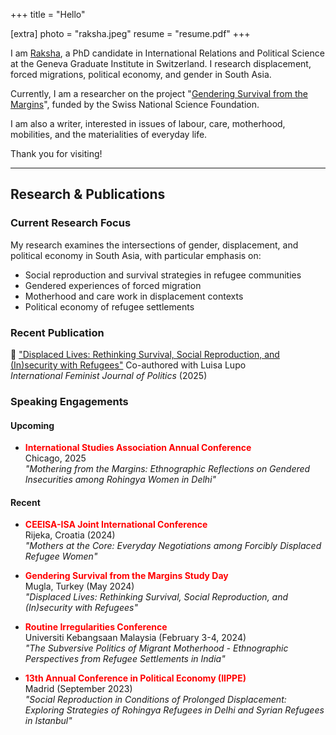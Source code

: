 +++
title = "Hello"

[extra]
photo = "raksha.jpeg"
resume = "resume.pdf"
+++

I am [Raksha](https://www.graduateinstitute.ch/discover-institute/raksha-gopal), a PhD candidate in International Relations and Political Science at the Geneva Graduate Institute in Switzerland. I research displacement, forced migrations, political economy, and gender in South Asia. 

Currently, I am a researcher on the project "[Gendering Survival from the Margins](https://graduateinstitute.ch/research-centres/gender-centre/gendering-survival-margins)", funded by the Swiss National Science Foundation.

I am also a writer, interested in issues of labour, care, motherhood, mobilities, and the materialities of everyday life.

Thank you for visiting!

---

## Research & Publications

### Current Research Focus
My research examines the intersections of gender, displacement, and political economy in South Asia, with particular emphasis on:
- Social reproduction and survival strategies in refugee communities
- Gendered experiences of forced migration
- Motherhood and care work in displacement contexts
- Political economy of refugee settlements

### Recent Publication
📄 ["Displaced Lives: Rethinking Survival, Social Reproduction, and (In)security with Refugees"](https://repository.graduateinstitute.ch/record/319929?ln=en&v=pdf) 
Co-authored with Luisa Lupo  
*International Feminist Journal of Politics* (2025)

### Speaking Engagements

#### Upcoming
- **<span style="color: red">International Studies Association Annual Conference</span>**  
  Chicago, 2025  
  *"Mothering from the Margins: Ethnographic Reflections on Gendered Insecurities among Rohingya Women in Delhi"*

#### Recent
- **<span style="color: red">CEEISA-ISA Joint International Conference</span>**  
  Rijeka, Croatia (2024)  
  *"Mothers at the Core: Everyday Negotiations among Forcibly Displaced Refugee Women"*

- **<span style="color: red">Gendering Survival from the Margins Study Day</span>**  
  Mugla, Turkey (May 2024)  
  *"Displaced Lives: Rethinking Survival, Social Reproduction, and (In)security with Refugees"*

- **<span style="color: red">Routine Irregularities Conference</span>**  
  Universiti Kebangsaan Malaysia (February 3-4, 2024)  
  *"The Subversive Politics of Migrant Motherhood - Ethnographic Perspectives from Refugee Settlements in India"*

- **<span style="color: red">13th Annual Conference in Political Economy (IIPPE)</span>**  
  Madrid (September 2023)  
  *"Social Reproduction in Conditions of Prolonged Displacement: Exploring Strategies of Rohingya Refugees in Delhi and Syrian Refugees in Istanbul"*
